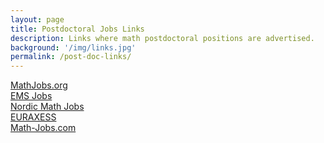 ```yaml
---
layout: page
title: Postdoctoral Jobs Links
description: Links where math postdoctoral positions are advertised.
background: '/img/links.jpg'
permalink: /post-doc-links/
---
```


[MathJobs.org](https://www.mathjobs.org/jobs/jobs)<br/>
[EMS Jobs](https://euro-math-soc.eu/jobs)<br/>
[Nordic Math Jobs](http://www.maths.lth.se/nordic/)<br/>
[EURAXESS](https://euraxess.ec.europa.eu/jobs/search/field_research_field/mathematics-297/field_research_profile/first-stage-researcher-r1-446)<br/>
[Math-Jobs.com](https://www.acad.jobs/Jobs/Mathematics-Statistics/All-Countries/All-Categories/Experienced/Academic)<br/>
